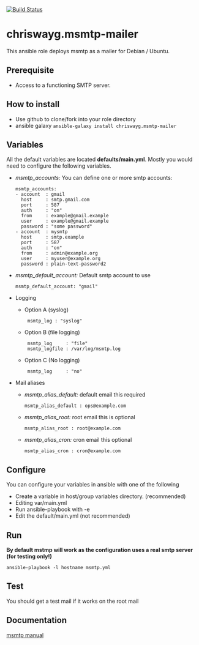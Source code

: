 [![Build Status](https://travis-ci.org/chriswayg/ansible-msmtp.svg?branch=master)](https://travis-ci.org/chriswayg/ansible-msmtp)

# chriswayg.msmtp-mailer

This ansible role deploys msmtp as a mailer for Debian / Ubuntu.

## Prerequisite
* Access to a functioning SMTP server.

## How to install
* Use github to clone/fork into your role directory
* ansible galaxy ```ansible-galaxy install chriswayg.msmtp-mailer```

## Variables
  All the default variables are located **defaults/main.yml**. Mostly you would need to configure the following variables.
  - *msmtp_accounts:* You can define one or more smtp accounts:

      ```
      msmtp_accounts:
      - account  : gmail
        host     : smtp.gmail.com
        port     : 587
        auth     : "on"
        from     : example@gmail.example
        user     : example@gmail.example
        password : "some password"
      - account  : mysmtp
        host     : smtp.example
        port     : 587
        auth     : "on"
        from     : admin@example.org
        user     : myuser@example.org
        password : plain-text-password2
      ```
  - *msmtp_default_account:* Default smtp account to use

    ```msmtp_default_account: "gmail"```

  - Logging
     - Option A (syslog)
       ```
        msmtp_log : "syslog"
       ```

     - Option B (file logging)
       ```
        msmtp_log     : "file"
        msmtp_logfile : /var/log/msmtp.log
       ```

     - Option C (No logging)
       ```
        msmtp_log     : "no"
       ```

  - Mail aliases
     - *msmtp_alias_default:* default email this required

         `msmtp_alias_default : ops@example.com`

     - *msmtp_alias_root:* root email this is optional

         `msmtp_alias_root : root@example.com`

     - *msmtp_alias_cron:* cron email this optional

         `msmtp_alias_cron : cron@example.com`

## Configure
You can configure your variables in ansible with one of the following

 * Create a variable in host/group variables directory. (recommended)
 * Editing var/main.yml
 * Run ansible-playbook with -e
 * Edit the default/main.yml (not recommended)

## Run
**By default mstmp will work as the configuration uses a real smtp server (for testing only!)**

  ```ansible-playbook -l hostname msmtp.yml```

## Test
  You should get a test mail if it works on the root mail

## Documentation
[msmtp manual](http://msmtp.sourceforge.net/doc/msmtp.html)
